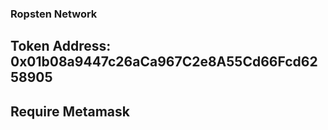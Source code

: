 ### Ropsten Network   
## Token Address: 0x01b08a9447c26aCa967C2e8A55Cd66Fcd6258905
## Require Metamask
